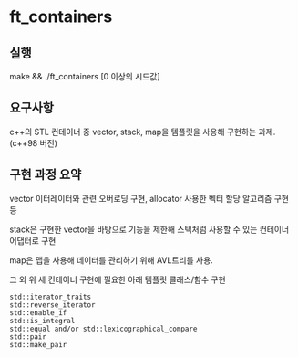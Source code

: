 # ft_containers

## 실행

make && ./ft_containers [0 이상의 시드값]

## 요구사항

c++의 STL 컨테이너 중 vector, stack, map을 템플릿을 사용해 구현하는 과제.(c++98 버전)

## 구현 과정 요약

vector 이터레이터와 관련 오버로딩 구현, allocator 사용한 벡터 할당 알고리즘 구현 등

stack은 구현한 vector을 바탕으로 기능을 제한해 스택처럼 사용할 수 있는 컨테이너 어댑터로 구현

map은 맵을 사용해 데이터를 관리하기 위해 AVL트리를 사용.

그 외 위 세 컨테이너 구현에 필요한 아래 템플릿 클래스/함수 구현

```
std::iterator_traits
std::reverse_iterator
std::enable_if
std::is_integral
std::equal and/or std::lexicographical_compare
std::pair
std::make_pair
```
